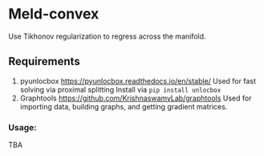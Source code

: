 # Meld-convex
Use Tikhonov regularization to regress across the manifold.

## Requirements
1. pyunlocbox
	https://pyunlocbox.readthedocs.io/en/stable/
	Used for fast solving via proximal splitting
	Install via
	`pip install unlocbox`
2. Graphtools
	https://github.com/KrishnaswamyLab/graphtools
	Used for importing data, building graphs, and getting gradient matrices. 
	
### Usage:
TBA
